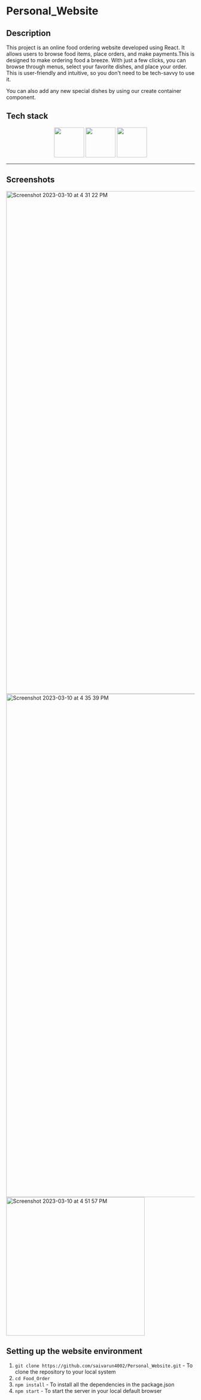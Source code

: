 # Personal_Website

## Description
This project is an online food ordering website developed using React. It allows users to browse food items, place orders, and make payments.This is designed to make ordering food a breeze. With just a few clicks, you can browse through menus, select your favorite dishes, and place your order. This  is user-friendly and intuitive, so you don't need to be tech-savvy to use it.

You can also add any new special dishes by using our create container component.





## Tech stack
<p align="center">
  <img src="https://www.gameartguppy.com/wp-content/uploads/2019/04/mascot_firebase-logo.png" width="80"></img>
  <img src="https://cdn1.iconfinder.com/data/icons/unicons-line-vol-5/24/react-512.png" width="80"></img>
  <img src="https://tailwindcss.com/_next/static/media/tailwindcss-mark.79614a5f61617ba49a0891494521226b.svg" width="80"></img>
</p>

---


<!-- https://user-images.githubusercontent.com/91950083/224299137-9f536ca3-3cbc-4ca9-b470-34294cb67cde.mov -->



## Screenshots
<img width="1343" alt="Screenshot 2023-03-10 at 4 31 22 PM" src="https://user-images.githubusercontent.com/91950083/224299497-64cb0e7e-4215-4f0a-8bf9-c29c80d81dad.png">
<img width="1344" alt="Screenshot 2023-03-10 at 4 35 39 PM" src="https://user-images.githubusercontent.com/91950083/224300288-fbb0c696-4abb-4574-87c7-f4045192d1ca.png">




<img width="370" alt="Screenshot 2023-03-10 at 4 51 57 PM" src="https://user-images.githubusercontent.com/91950083/224303909-bdce4be8-f44f-4ee9-8cce-29e1d710c999.png">


## Setting up the website environment

  1. `git clone https://github.com/saivarun4002/Personal_Website.git` - To clone the repository to your local system
  2. `cd Food_Order`
  3. `npm install` - To install all the dependencies in the package.json
  4. `npm start` - To start the server in your local default browser




